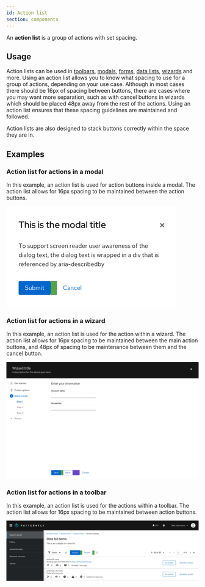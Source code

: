 ```yaml
---
id: Action list
section: components
---
```

An **action list** is a group of actions with set spacing.

## Usage
Action lists can be used in [toolbars](/components/toolbar), [modals](/components/modal), [forms](/components/form), [data lists](/components/data-list), [wizards](/components/wizard) and more. Using an action list allows you to know what spacing to use for a group of actions, depending on your use case. Although in most cases there should be 16px of spacing between buttons, there are cases where you may want more separation, such as with cancel buttons in wizards which should be placed 48px away from the rest of the actions. Using an action list ensures that these spacing guidelines are maintained and followed. 

Action lists are also designed to stack buttons correctly within the space they are in.


## Examples
### Action list for actions in a modal
In this example, an action list is used for action buttons inside a modal. The action list allows for 16px spacing to be maintained between the action buttons.

<img src="./img/action-modal.png" alt="Action list used inside of a modal" width="446" />


### Action list for actions in a wizard
In this example, an action list is used for the action within a wizard. The action list allows for 16px spacing to be maintained between the main action buttons, and 48px of spacing to be maintenance between them and the cancel button.

<img src="./img/action-wizard.png" alt="Action list used inside of a wizard" />


### Action list for actions in a toolbar
In this example, an action list is used for the actions within a toolbar. The action list allows for 16px spacing to be maintained between action buttons.

<img src="./img/action-toolbar.png" alt="Action list used inside of a toolbar"/>

